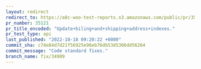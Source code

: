```yaml
---
layout: redirect
redirect_to: https://a8c-woo-test-reports.s3.amazonaws.com/public/pr/35121/api/index.html
pr_number: 35121
pr_title_encoded: "Update+biling+and+shipping+address+indexes."
pr_test_type: api
last_published: "2022-10-18 09:20:22 +0000"
commit_sha: c74e84d7d21f56925e96eb76db53d5306dd56264
commit_message: "Code standard fixes."
branch_name: fix/34989
---
```


